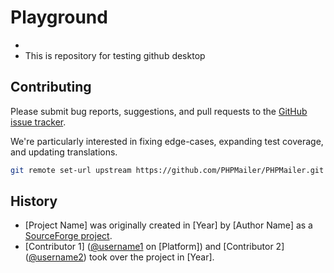 # Playground
+
+ This is repository for testing github desktop
## Contributing

Please submit bug reports, suggestions, and pull requests to the [GitHub issue tracker](https://github.com/PHPMailer/PHPMailer/issues).

We're particularly interested in fixing edge-cases, expanding test coverage, and updating translations.

```bash
git remote set-url upstream https://github.com/PHPMailer/PHPMailer.git
```
## History

- [Project Name] was originally created in [Year] by [Author Name] as a [SourceForge project](https://sourceforge.net/).
- [Contributor 1] ([@username1](https://github.com/username1) on [Platform]) and [Contributor 2] ([@username2](https://github.com/username2)) took over the project in [Year].
